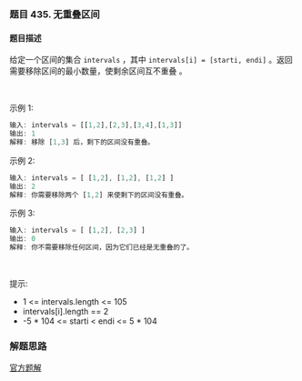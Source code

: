 ### 题目 435. 无重叠区间
#### 题目描述
给定一个区间的集合 `intervals` ，其中 `intervals[i] = [starti, endi]` 。返回 需要移除区间的最小数量，使剩余区间互不重叠 。

 

示例 1:

```js
输入: intervals = [[1,2],[2,3],[3,4],[1,3]]
输出: 1
解释: 移除 [1,3] 后，剩下的区间没有重叠。
```
示例 2:

```js
输入: intervals = [ [1,2], [1,2], [1,2] ]
输出: 2
解释: 你需要移除两个 [1,2] 来使剩下的区间没有重叠。
```
示例 3:

```js
输入: intervals = [ [1,2], [2,3] ]
输出: 0
解释: 你不需要移除任何区间，因为它们已经是无重叠的了。
```
 

提示:

- 1 <= intervals.length <= 105
- intervals[i].length == 2
- -5 * 104 <= starti < endi <= 5 * 104


### 解题思路
[官方题解](https://leetcode-cn.com/problems/non-overlapping-intervals/solution/wu-zhong-die-qu-jian-by-leetcode-solutio-cpsb/)